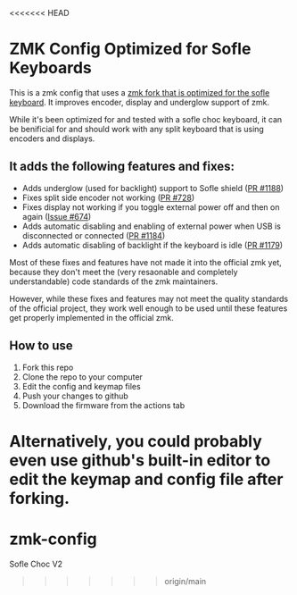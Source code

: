 <<<<<<< HEAD
# ZMK Config Optimized for Sofle Keyboards

This is a zmk config that uses a [zmk fork that is optimized for the sofle keyboard](https://github.com/infused-kim/zmk/tree/sofle). It improves encoder, display and underglow support of zmk.

While it's been optimized for and tested with a sofle choc keyboard, it can be benificial for and should work with any split keyboard that is using encoders and displays.

## It adds the following features and fixes:

* Adds underglow (used for backlight) support to Sofle shield ([PR #1188](https://github.com/zmkfirmware/zmk/pull/1188))
* Fixes split side encoder not working ([PR #728](https://github.com/zmkfirmware/zmk/pull/728))
* Fixes display not working if you toggle external power off and then on again ([Issue #674](https://github.com/zmkfirmware/zmk/issues/674))
* Adds automatic disabling and enabling of external power when USB is disconnected or connected ([PR #1184](https://github.com/zmkfirmware/zmk/pull/1184))
* Adds automatic disabling of backlight if the keyboard is idle ([PR #1179](https://github.com/zmkfirmware/zmk/pull/1179))

Most of these fixes and features have not made it into the official zmk yet, because they don't meet the (very resaonable and completely understandable) code standards of the zmk maintainers.

However, while these fixes and features may not meet the quality standards of the official project, they work well enough to be used until these features get properly implemented in the official zmk.

## How to use

1. Fork this repo
2. Clone the repo to your computer
3. Edit the config and keymap files
4. Push your changes to github
5. Download the firmware from the actions tab

Alternatively, you could probably even use github's built-in editor to edit the keymap and config file after forking.
=======
# zmk-config
Sofle Choc V2
>>>>>>> origin/main

